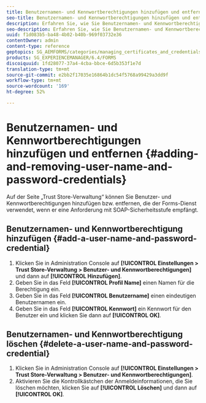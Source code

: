 ```yaml
---
title: Benutzernamen- und Kennwortberechtigungen hinzufügen und entfernen
seo-title: Benutzernamen- und Kennwortberechtigungen hinzufügen und entfernen
description: Erfahren Sie, wie Sie Benutzernamen- und Kennwortberechtigungen hinzufügen und entfernen.
seo-description: Erfahren Sie, wie Sie Benutzernamen- und Kennwortberechtigungen hinzufügen und entfernen.
uuid: f1d083b5-ba48-4b02-b40b-969f03732e36
contentOwner: admin
content-type: reference
geptopics: SG_AEMFORMS/categories/managing_certificates_and_credentials
products: SG_EXPERIENCEMANAGER/6.4/FORMS
discoiquuid: 1fd28077-37a4-4cba-bbce-6d5b353f1e7d
translation-type: tm+mt
source-git-commit: e2bb2f17035e16864b1dc54f5768a99429a3dd9f
workflow-type: tm+mt
source-wordcount: '169'
ht-degree: 52%

---
```



# Benutzernamen- und Kennwortberechtigungen hinzufügen und entfernen {#adding-and-removing-user-name-and-password-credentials}

Auf der Seite „Trust Store-Verwaltung“ können Sie Benutzer- und Kennwortberechtigungen hinzufügen bzw. entfernen, die der Forms-Dienst verwendet, wenn er eine Anforderung mit SOAP-Sicherheitsstufe empfängt.

## Benutzernamen- und Kennwortberechtigung hinzufügen {#add-a-user-name-and-password-credential}

1. Klicken Sie in Administration Console auf **[!UICONTROL Einstellungen > Trust Store-Verwaltung > Benutzer- und Kennwortberechtigungen]** und dann auf **[!UICONTROL Hinzufügen]**.
1. Geben Sie in das Feld **[!UICONTROL Profil Name]** einen Namen für die Berechtigung ein.
1. Geben Sie in das Feld **[!UICONTROL Benutzername]** einen eindeutigen Benutzernamen ein.
1. Geben Sie in das Feld **[!UICONTROL Kennwort]** ein Kennwort für den Benutzer ein und klicken Sie dann auf **[!UICONTROL OK]**.

## Benutzernamen- und Kennwortberechtigung löschen {#delete-a-user-name-and-password-credential}

1. Klicken Sie in Administration Console auf **[!UICONTROL Einstellungen > Trust Store-Verwaltung > Benutzer- und Kennwortberechtigungen]**.
1. Aktivieren Sie die Kontrollkästchen der Anmeldeinformationen, die Sie löschen möchten, klicken Sie auf **[!UICONTROL Löschen]** und dann auf **[!UICONTROL OK]**.

